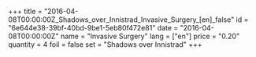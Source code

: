 +++
title = "2016-04-08T00:00:00Z_Shadows_over_Innistrad_Invasive_Surgery_[en]_false"
id = "6e644e38-39bf-40bd-9be1-5eb80f472e81"
date = "2016-04-08T00:00:00Z"
name = "Invasive Surgery"
lang = ["en"]
price = "0.20"
quantity = 4
foil = false
set = "Shadows over Innistrad"
+++
